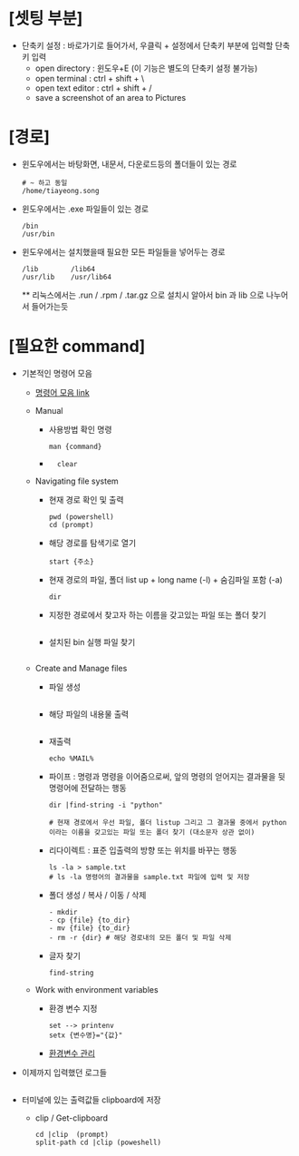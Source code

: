 

# [셋팅 부분]

    
- 단축키 설정 : 바로가기로 들어가서, 우클릭 + 설정에서 단축키 부분에 입력할 단축키 입력
    - open directory : 윈도우+E (이 기능은 별도의 단축키 설정 불가능)
    - open terminal : ctrl + shift + \
    - open text editor : ctrl + shift + /
    - save a screenshot of an area to Pictures




# [경로]
- 윈도우에서는 바탕화면, 내문서, 다운로드등의 폴더들이 있는 경로
    ```
    # ~ 하고 동일 
    /home/tiayeong.song
    ```
- 윈도우에서는 .exe 파일들이 있는 경로
    ```
    /bin
    /usr/bin
    ```
    
- 윈도우에서는 설치했을때 필요한 모든 파일들을 넣어두는 경로
    ```
    /lib        /lib64
    /usr/lib    /usr/lib64
    ```
    ** 리눅스에서는 .run / .rpm / .tar.gz 으로 설치시 알아서 bin 과 lib 으로 나누어서 들어가는듯






# [필요한 command]

- 기본적인 명령어 모음

    - [명령어 모음 link](https://dana-study-log.tistory.com/entry/Linux-%EB%A6%AC%EB%88%85%EC%8A%A4-%EB%AA%85%EB%A0%B9%EC%96%B4-%EB%AA%A8%EC%9D%8C#mv)

    - Manual
        - 사용방법 확인 명령
            ```
            man {command}
           ```
        - ```
            clear
            ```
    - Navigating file system
        - 현재 경로 확인 및 출력
            ```
            pwd (powershell) 
            cd (prompt)
            ```
        - 해당 경로를 탐색기로 열기
            ```
            start {주소}
            ```
        - 현재 경로의 파일, 폴더 list up + long name (-l) + 숨김파일 포함 (-a)
            ```
            dir
            ```
        - 지정한 경로에서 찾고자 하는 이름을 갖고있는 파일 또는 폴더 찾기
            ```
            ```
        - 설치된 bin 실행 파일 찾기
            ```
            ```
    - Create and Manage files
        - 파일 생성
            ```
            ```
        - 해당 파일의 내용물 출력
            ```
            ```
        - 재출력
            ```
            echo %MAIL%
            ```
        - 파이프 : 명령과 명령을 이어줌으로써, 앞의 명령의 얻어지는 결과물을 뒷 명령어에 전달하는 행동
            ```
            dir |find-string -i "python" 
            
            # 현재 경로에서 우선 파일, 폴더 listup 그리고 그 결과물 중에서 python 이라는 이름을 갖고있는 파일 또는 폴더 찾기 (대소문자 상관 없이)
            ```
        - 리다이렉트 : 표준 입출력의 방향 또는 위치를 바꾸는 행동
            ```
            ls -la > sample.txt 
            # ls -la 명령어의 결과물을 sample.txt 파일에 입력 및 저장
            ```
        - 폴더 생성 / 복사 / 이동 / 삭제
            ```
            - mkdir
            - cp {file} {to_dir}
            - mv {file} {to_dir}
            - rm -r {dir} # 해당 경로내의 모든 폴더 및 파일 삭제
            ```
        - 글자 찾기
            ```
            find-string
            ```
    - Work with environment variables
        - 환경 변수 지정
            ```
            set --> printenv
            setx {변수명}="{값}"
            ```
        - [환경변수 관리](https://sosobaba.tistory.com/279)






- 이제까지 입력했던 로그들
    ```
    ```


- 터미널에 있는 출력값들 clipboard에 저장
    - clip / Get-clipboard
        ```
        cd |clip  (prompt)
        split-path cd |clip (poweshell)
        ```




